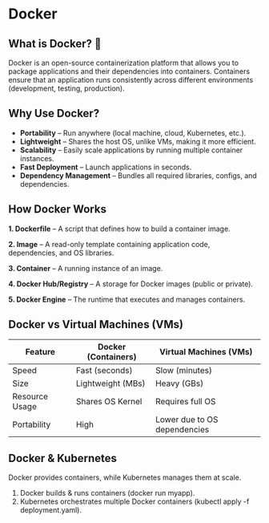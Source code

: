 # Docker

## What is Docker? 🐳

Docker is an open-source containerization platform that allows you to package applications and their dependencies into containers. Containers ensure that an application runs consistently across different environments (development, testing, production).

## Why Use Docker?

- **Portability** – Run anywhere (local machine, cloud, Kubernetes, etc.).
- **Lightweight** – Shares the host OS, unlike VMs, making it more efficient.
- **Scalability** – Easily scale applications by running multiple container instances.
- **Fast Deployment** – Launch applications in seconds.
- **Dependency Management** – Bundles all required libraries, configs, and dependencies.

## How Docker Works

**1. Dockerfile** – A script that defines how to build a container image.

**2. Image** – A read-only template containing application code, dependencies, and OS libraries.

**3. Container** – A running instance of an image.

**4. Docker Hub/Registry** – A storage for Docker images (public or private).

**5. Docker Engine** – The runtime that executes and manages containers.

## Docker vs Virtual Machines (VMs)

| Feature        | Docker (Containers) | Virtual Machines (VMs)       |
| -------------- | ------------------- | ---------------------------- |
| Speed          | Fast (seconds)      | Slow (minutes)               |
| Size           | Lightweight (MBs)   | Heavy (GBs)                  |
| Resource Usage | Shares OS Kernel    | Requires full OS             |
| Portability    | High                | Lower due to OS dependencies |

## Docker & Kubernetes

Docker provides containers, while Kubernetes manages them at scale.

1. Docker builds & runs containers (docker run myapp).
2. Kubernetes orchestrates multiple Docker containers (kubectl apply -f deployment.yaml).
